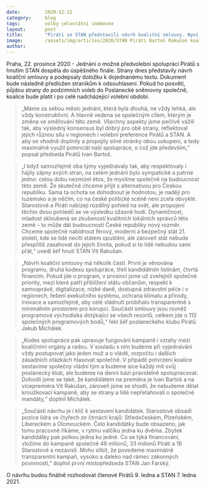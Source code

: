 ```yaml
---
date:         2020-12-22
category:     blog
tags:         volby celostátní sněmovna
layout:       post
title:        "Piráti se STAN představili návrh koaliční smlouvy. Nyní ho dostanou k posouzení straníci"
image:        /assets/img/articles/2020/STAN Piráti Bartoš Rakušan koalice.png
author:       
---
```


Praha, 22. prosince 2020 - Jednání o možné předvolební spolupráci Pirátů s hnutím STAN dospěla do úspěšného finále. Strany dnes představily návrh koaliční smlouvy a podepsaly doložku k dojednanému textu. Dokument bude následně předložen straníkům k odsouhlasení. Pokud ho posvětí, půjdou strany do podzimních voleb do Poslanecké sněmovny společně, koalice bude platit i po celé nadcházející volební období.


> „Máme za sebou měsíc jednání, která byla dlouhá, ne vždy lehká, ale vždy konstruktivní. A hlavně vedena se společným cílem, kterým je změna ve směřování této země. Všechny aspekty jsme pečlivě vážili tak, aby výsledný konsensus byl dobrý pro obě strany, reflektoval jejich různou sílu v regionech i volební preference Pirátů a STAN. A aby se vhodně doplnily a propojily silné stránky obou uskupení, a tedy maximálně využil potenciál naší spolupráce, o což jde především,“ popsal předseda Pirátů Ivan Bartoš.


> „I když samozřejmě oba týmy vyjednávaly tak, aby respektovaly i hájily zájmy svých stran, na celém jednání bylo sympatické a patrné jedno: celou dobu nezmizel étos, že myslíme společně na budoucnost této země. Že skutečně chceme přijít s alternativou pro Českou republiku. Sama ta ochota se dohodnout je hodnotou, je nadějí pro tuzemsko a je něčím, co na české politické scéně není zcela obvyklé. Starostové a Piráti nabízejí rozdílný pohled na svět, ale propojení těchto dvou pohledů se ve výsledku úžasně hodí. Dynamičnost, mladost skloubená se zkušeností kvalitních lokálních správců této země – to může dát budoucnosti České republiky nový rozměr. Chceme společně nabídnout férový, moderní a bezpečný stát 21. století, kde se lidé necítí státem opuštěni, ale zároveň stát nebude přespříliš zasahovat do jejich života, pokud si to lidé nebudou sami přát,“ uvedl šéf hnutí STAN Vít Rakušan. 


> „Návrh koaliční smlouvy má několik částí. První je věnována programu, druhá kodexu spolupráce, třetí kandidátním listinám, čtvrtá financím. Pokud jde o program, v prosinci jsme už zveřejnili společné priority, mezi které patří přiblížení státu občanům, respekt k samosprávě, digitalizace, nízké daně, dostupná zdravotní péče i v regionech, řešení exekučního systému, ochrana klimatu a přírody, inovace a samozřejmě, aby celé vládnutí probíhalo transparentně s minimálním prostorem pro korupci. Součásti smlouvy jsou rovněž programová východiska dotýkající se všech resortů, celkem jde o 113 společných programových bodů,“ řekl šéf poslaneckého klubu Pirátů Jakub Michálek.  


> „Kodex spolupráce pak upravuje fungování kampaně i vztahy mezi koaličními orgány a radou. V souladu s ním budeme při vyjednávání vždy postupovat jako jeden muž a o vládě, rozpočtu i dalších zásadních otázkách hlasovat společně. V případě potvrzení koalice sestavíme společný vládní tým a budeme sice každý mít svůj poslanecký klub, ale budeme na denní bázi pravidelně spolupracovat. Dohodli jsme se také, že kandidátem na premiéra je Ivan Bartoš a na vicepremiéra Vít Rakušan, zároveň jsme se shodli, že nebudeme dělat kroužkovací kampaně, aby se strany a lidé nepřetahovali o společné mandáty,“ doplnil Michálek. 


> „Součástí návrhu je i klíč k sestavení kandidátek. Starostové obsadí pozice lídra ve čtyřech ze čtrnácti krajů: Středočeském, Plzeňském, Libereckém a Olomouckém. Čelo kandidátky bude obsazeno, jak tomu pracovně říkáme, v rytmu valčíku jedna ku dvěma. Zbytek kandidátky pak polkou jedna ku jedné. Co se týká financování, vložíme do kampaně společně 49 milionů, 33 milionů Piráti a 16 Starostové a nezávislí. Mohu slíbit, že povedeme maximálně transparentní kampaň, vysoko a daleko nad rámec zákonných povinností,“ doplnil první místopředseda STAN Jan Farský.  


O návrhu budou finálně rozhodovat členové Pirátů 9. ledna a STAN 7. ledna 2021.
